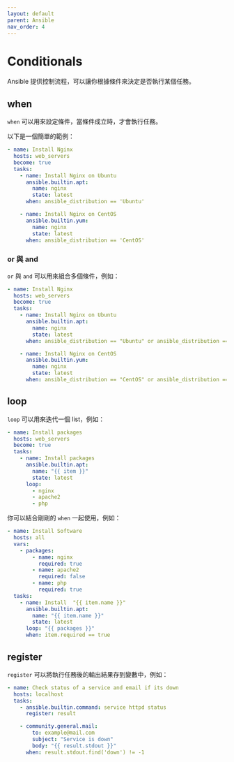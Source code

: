 ```yaml
---
layout: default
parent: Ansible
nav_order: 4
---
```


# Conditionals

Ansible 提供控制流程，可以讓你根據條件來決定是否執行某個任務。

## when

`when` 可以用來設定條件，當條件成立時，才會執行任務。

以下是一個簡單的範例：

```yaml
- name: Install Nginx
  hosts: web_servers
  become: true
  tasks:
    - name: Install Nginx on Ubuntu
      ansible.builtin.apt:
        name: nginx
        state: latest
      when: ansible_distribution == 'Ubuntu'

    - name: Install Nginx on CentOS
      ansible.builtin.yum:
        name: nginx
        state: latest
      when: ansible_distribution == 'CentOS'
```

### or 與 and

`or` 與 `and` 可以用來組合多個條件，例如：

```yaml
- name: Install Nginx
  hosts: web_servers
  become: true
  tasks:
    - name: Install Nginx on Ubuntu
      ansible.builtin.apt:
        name: nginx
        state: latest
      when: ansible_distribution == "Ubuntu" or ansible_distribution == "Debian"

    - name: Install Nginx on CentOS
      ansible.builtin.yum:
        name: nginx
        state: latest
      when: ansible_distribution == "CentOS" or ansible_distribution == "RedHat"
```

## loop

`loop` 可以用來迭代一個 list，例如：

```yaml
- name: Install packages
  hosts: web_servers
  become: true
  tasks:
    - name: Install packages
      ansible.builtin.apt:
        name: "{{ item }}"
        state: latest
      loop:
        - nginx
        - apache2
        - php
```

你可以結合剛剛的 `when` 一起使用，例如：

```yaml
- name: Install Software
  hosts: all
  vars:
    - packages:
        - name: nginx
          required: true
        - name: apache2
          required: false
        - name: php
          required: true
  tasks:
    - name: Install  "{{ item.name }}"
      ansible.builtin.apt:
        name: "{{ item.name }}"
        state: latest
      loop: "{{ packages }}"
      when: item.required == true
```

## register

`register` 可以將執行任務後的輸出結果存到變數中，例如：

```yaml
- name: Check status of a service and email if its down
  hosts: localhost
  tasks:
    - ansible.builtin.command: service httpd status
      register: result

    - community.general.mail:
        to: example@mail.com
        subject: "Service is down"
        body: "{{ result.stdout }}"
      when: result.stdout.find('down') != -1
```
